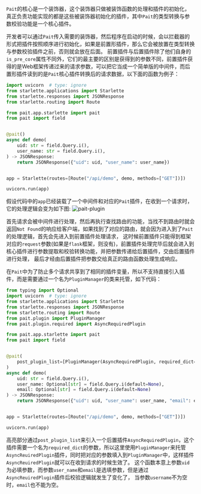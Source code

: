 `Pait`的核心是一个装饰器，这个装饰器只做被装饰函数的处理和插件的初始化，真正负责功能实现的都是这些被装饰器初始化的插件，其中`Pait`的类型转换与参数校验功能是一个核心插件。

开发者可以通过`Pait`传入需要的装饰器，然后程序在启动的时候，会以拦截器的形式把插件按照顺序进行初始化，如果是前置形插件，那么它会被放置在类型转换与参数校验插件之前，否则就会放在后面。
前置插件与后置插件除了他们自身的`is_pre_core`属性不同外，它们的最主要的区别是获得到的参数不同，前置插件获得的是Web框架传递过来的请求参数，可以把它当成一个简单版的中间件，而后置形插件读到的是`Pait`核心插件转换后的请求数据，以下面的函数为例子：
```Python
import uvicorn  # type: ignore
from starlette.applications import Starlette
from starlette.responses import JSONResponse
from starlette.routing import Route

from pait.app.starlette import pait
from pait import field


@pait()
async def demo(
    uid: str = field.Query.i(),
    user_name: str = field.Query.i(),
) -> JSONResponse:
    return JSONResponse({"uid": uid, "user_name": user_name})


app = Starlette(routes=[Route("/api/demo", demo, methods=["GET"])])

uvicorn.run(app)
```
假设代码中的`app`已经装载了一个中间件和对应的`Pait`插件，在收到一个请求时，它的处理逻辑会变为如下图:
![pait-plugin](https://cdn.jsdelivr.net/gh/so1n/so1n_blog_photo@master/blog_photo/1647762511992pait-plugin.jpg)

首先请求会被中间件进行处理，然后再执行查找路由的功能，当找不到路由时就会返回`Not Found`的响应给客户端，如果找到了对应的路由，就会因为进入到了`Pait`的处理逻辑，首先会先进入到前置插件处理请求，
这时候前置插件只能得到框架对应的`request`参数(如果是`flask`框架，则没有)，前置插件处理完毕后就会进入到核心插件进行参数提取和校验转换功能，并把参数传递给后置插件，交由后置插件进行处理，
最后才经由后置插件把参数交给真正的路由函数处理生成响应。


在`Pait`中为了防止多个请求共享到了相同的插件变量，所以不支持直接引入插件，而是需要通过一个名为`PluginManager`的类来托管，如下代码：
```py hl_lines="14"
from typing import Optional
import uvicorn  # type: ignore
from starlette.applications import Starlette
from starlette.responses import JSONResponse
from starlette.routing import Route
from pait.plugin import PluginManager
from pait.plugin.required import AsyncRequiredPlugin

from pait.app.starlette import pait
from pait import field


@pait(
    post_plugin_list=[PluginManager(AsyncRequiredPlugin, required_dict={"email": ["username"]})]
)
async def demo(
    uid: str = field.Query.i(),
    user_name: Optional[str] = field.Query.i(default=None),
    email: Optional[str] = field.Query.i(default=None)
) -> JSONResponse:
    return JSONResponse({"uid": uid, "user_name": user_name, "email": email})


app = Starlette(routes=[Route("/api/demo", demo, methods=["GET"])])

uvicorn.run(app)
```
高亮部分通过`post_plugin_list`来引入一个后置插件`AsyncRequiredPlugin`，这个插件需要一个名为`required_dict`的参数，所以这里使用`PluginManager`来托管
`AsyncReuiredPlugin`插件，同时把对应的参数填入到`PluginManager`中，这样插件`AsyncReuiredPlugin`就可以在收到请求的时候生效了。
这个函数本意上参数`uid`为必填参数，而参数`user_name`和`email`是选填参数，但是通过`AsyncReuiredPlugin`插件后校验逻辑就发生了变化了，
当参数`username`不为空时，`email`也不能为空。
